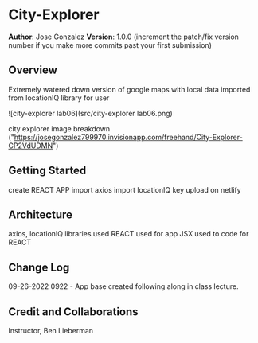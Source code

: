 # City-Explorer

**Author**: Jose Gonzalez
**Version**: 1.0.0 (increment the patch/fix version number if you make more commits past your first submission)

## Overview
<!-- Provide a high level overview of what this application is and why you are building it, beyond the fact that it's an assignment for this class. (i.e. What's your problem domain?) -->
Extremely watered down version of google maps with local data imported from locationIQ library for user 

![city-explorer lab06](src/city-explorer lab06.png)

city explorer image breakdown ("https://josegonzalez799970.invisionapp.com/freehand/City-Explorer-CP2VdUDMN")
## Getting Started
<!-- What are the steps that a user must take in order to build this app on their own machine and get it running? -->
create REACT APP 
import axios 
import locationIQ key 
upload on netlify 
## Architecture
<!-- Provide a detailed description of the application design. What technologies (languages, libraries, etc) you're using, and any other relevant design information. -->
axios, locationIQ libraries used 
REACT used for app 
JSX used to code for REACT

## Change Log
<!-- Use this area to document the iterative changes made to your application as each feature is successfully implemented. Use time stamps. Here's an example:

01-01-2001 4:59pm - Application now has a fully-functional express server, with a GET route for the location resource. -->

09-26-2022 0922 - App base created following along in class lecture.

## Credit and Collaborations
<!-- Give credit (and a link) to other people or resources that helped you build this application. -->

Instructor, Ben Lieberman
